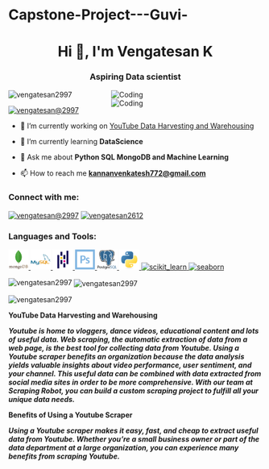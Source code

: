 # Capstone-Project---Guvi-
<h1 align="center">Hi 👋, I'm Vengatesan K</h1>
<h3 align="center">Aspiring Data scientist</h3>
<img align="right" alt="Coding" width="300" src="https://media4.giphy.com/media/3oKIPEqDGUULpEU0aQ/giphy.gif?cid=ecf05e478dcaji49ebe1w4lgbevzkabmg79kgaxkwsreb8tw&ep=v1_gifs_search&rid=giphy.gif&ct=g">
<img align="right" alt="Coding" width="300" src="https://cdn.dribbble.com/users/634508/screenshots/2172083/media/1cc2d961f9b95d233963a7868214ca93.gif">

<p align="left"> <img src="https://komarev.com/ghpvc/?username=vengatesan2997&label=Profile%20views&color=0e75b6&style=flat" alt="vengatesan2997" /> </p>

<p align="left"> <a href="https://twitter.com/vengatesan@2997" target="blank"><img src="https://img.shields.io/twitter/follow/vengatesan@2997?logo=twitter&style=for-the-badge" alt="vengatesan@2997" /></a> </p>

- 🔭 I’m currently working on [YouTube Data Harvesting and Warehousing](https://github.com/Vengatesan2997/Capstone-Project---Guvi-)

- 🌱 I’m currently learning **DataScience**

- 💬 Ask me about **Python SQL MongoDB and Machine Learning**

- 📫 How to reach me **kannanvenkatesh772@gmail.com**

<h3 align="left">Connect with me:</h3>
<p align="left">
<a href="https://twitter.com/vengatesan@2997" target="blank"><img align="center" src="https://raw.githubusercontent.com/rahuldkjain/github-profile-readme-generator/master/src/images/icons/Social/twitter.svg" alt="vengatesan@2997" height="30" width="40" /></a>
<a href="https://linkedin.com/in/vengatesan2612" target="blank"><img align="center" src="https://raw.githubusercontent.com/rahuldkjain/github-profile-readme-generator/master/src/images/icons/Social/linked-in-alt.svg" alt="vengatesan2612" height="30" width="40" /></a>
</p>

<h3 align="left">Languages and Tools:</h3>
<p align="left"> <a href="https://www.mongodb.com/" target="_blank" rel="noreferrer"> <img src="https://raw.githubusercontent.com/devicons/devicon/master/icons/mongodb/mongodb-original-wordmark.svg" alt="mongodb" width="40" height="40"/> </a> <a href="https://www.mysql.com/" target="_blank" rel="noreferrer"> <img src="https://raw.githubusercontent.com/devicons/devicon/master/icons/mysql/mysql-original-wordmark.svg" alt="mysql" width="40" height="40"/> </a> <a href="https://pandas.pydata.org/" target="_blank" rel="noreferrer"> <img src="https://raw.githubusercontent.com/devicons/devicon/2ae2a900d2f041da66e950e4d48052658d850630/icons/pandas/pandas-original.svg" alt="pandas" width="40" height="40"/> </a> <a href="https://www.photoshop.com/en" target="_blank" rel="noreferrer"> <img src="https://raw.githubusercontent.com/devicons/devicon/master/icons/photoshop/photoshop-line.svg" alt="photoshop" width="40" height="40"/> </a> <a href="https://www.postgresql.org" target="_blank" rel="noreferrer"> <img src="https://raw.githubusercontent.com/devicons/devicon/master/icons/postgresql/postgresql-original-wordmark.svg" alt="postgresql" width="40" height="40"/> </a> <a href="https://www.python.org" target="_blank" rel="noreferrer"> <img src="https://raw.githubusercontent.com/devicons/devicon/master/icons/python/python-original.svg" alt="python" width="40" height="40"/> </a> <a href="https://scikit-learn.org/" target="_blank" rel="noreferrer"> <img src="https://upload.wikimedia.org/wikipedia/commons/0/05/Scikit_learn_logo_small.svg" alt="scikit_learn" width="40" height="40"/> </a> <a href="https://seaborn.pydata.org/" target="_blank" rel="noreferrer"> <img src="https://seaborn.pydata.org/_images/logo-mark-lightbg.svg" alt="seaborn" width="40" height="40"/> </a> </p>

<p><img align="left" src="https://github-readme-stats.vercel.app/api/top-langs?username=vengatesan2997&show_icons=true&locale=en&layout=compact" alt="vengatesan2997" /></p>

<p>&nbsp;<img align="center" src="https://github-readme-stats.vercel.app/api?username=vengatesan2997&show_icons=true&locale=en" alt="vengatesan2997" /></p>

<p><img align="center" src="https://github-readme-streak-stats.herokuapp.com/?user=vengatesan2997&" alt="vengatesan2997" /></p>







**YouTube Data Harvesting and Warehousing**

***Youtube is home to vloggers, dance videos, educational content and lots of useful data. Web scraping, the automatic extraction of data from a web page, is the best tool for collecting data from Youtube. Using a Youtube scraper benefits an organization because the data analysis yields valuable insights about video performance, user sentiment, and your channel. This useful data can be combined with data extracted from social media sites in order to be more comprehensive. With our team at Scraping Robot, you can build a custom scraping project to fulfill all your unique data needs.***

**Benefits of Using a Youtube Scraper**

***Using a Youtube scraper makes it easy, fast, and cheap to extract useful data from Youtube. Whether you’re a small business owner or part of the data department at a large organization, you can experience many benefits from scraping Youtube.***
